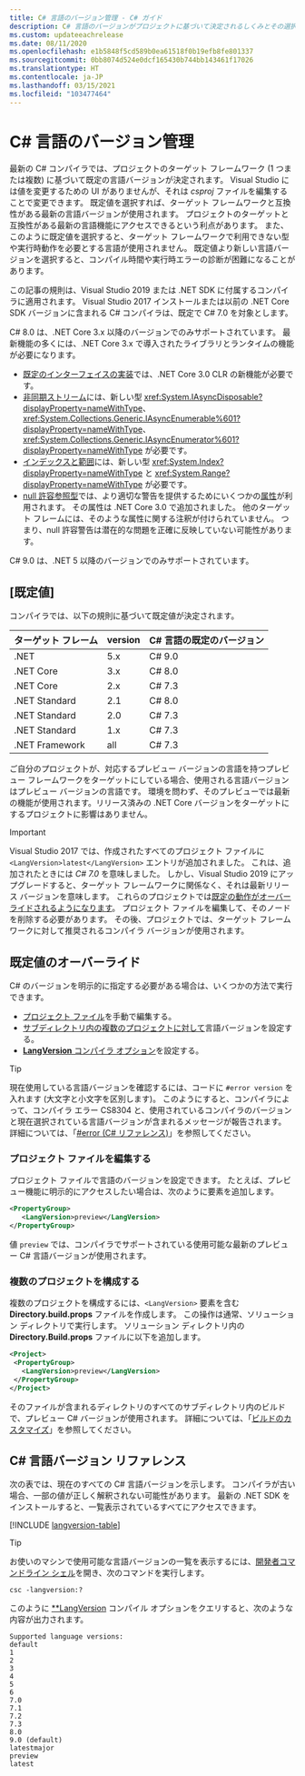 ```yaml
---
title: C# 言語のバージョン管理 - C# ガイド
description: C# 言語のバージョンがプロジェクトに基づいて決定されるしくみとその選択の背後にある理由について説明します。 既定値を手動でオーバーライドする方法について説明します。
ms.custom: updateeachrelease
ms.date: 08/11/2020
ms.openlocfilehash: e1b5848f5cd589b0ea61518f0b19efb8fe801337
ms.sourcegitcommit: 0bb8074d524e0dcf165430b744bb143461f17026
ms.translationtype: HT
ms.contentlocale: ja-JP
ms.lasthandoff: 03/15/2021
ms.locfileid: "103477464"
---
```

# <a name="c-language-versioning"></a>C# 言語のバージョン管理

最新の C# コンパイラでは、プロジェクトのターゲット フレームワーク (1 つまたは複数) に基づいて既定の言語バージョンが決定されます。 Visual Studio には値を変更するための UI がありませんが、それは *csproj* ファイルを編集することで変更できます。 既定値を選択すれば、ターゲット フレームワークと互換性がある最新の言語バージョンが使用されます。 プロジェクトのターゲットと互換性がある最新の言語機能にアクセスできるという利点があります。 また、このように既定値を選択すると、ターゲット フレームワークで利用できない型や実行時動作を必要とする言語が使用されません。 既定値より新しい言語バージョンを選択すると、コンパイル時間や実行時エラーの診断が困難になることがあります。

この記事の規則は、Visual Studio 2019 または .NET SDK に付属するコンパイラに適用されます。 Visual Studio 2017 インストールまたは以前の .NET Core SDK バージョンに含まれる C# コンパイラは、既定で C# 7.0 を対象とします。

C# 8.0 は、.NET Core 3.x 以降のバージョンでのみサポートされています。 最新機能の多くには、.NET Core 3.x で導入されたライブラリとランタイムの機能が必要になります。

- [既定のインターフェイスの実装](../whats-new/csharp-8.md#default-interface-methods)では、.NET Core 3.0 CLR の新機能が必要です。
- [非同期ストリーム](../whats-new/csharp-8.md#asynchronous-streams)には、新しい型 <xref:System.IAsyncDisposable?displayProperty=nameWithType>、<xref:System.Collections.Generic.IAsyncEnumerable%601?displayProperty=nameWithType>、<xref:System.Collections.Generic.IAsyncEnumerator%601?displayProperty=nameWithType> が必要です。
- [インデックスと範囲](../whats-new/csharp-8.md#indices-and-ranges)には、新しい型 <xref:System.Index?displayProperty=nameWithType> と <xref:System.Range?displayProperty=nameWithType> が必要です。
- [null 許容参照型](../whats-new/csharp-8.md#nullable-reference-types)では、より適切な警告を提供するためにいくつかの[属性](attributes/nullable-analysis.md)が利用されます。 その属性は .NET Core 3.0 で追加されました。 他のターゲット フレームには、そのような属性に関する注釈が付けられていません。 つまり、null 許容警告は潜在的な問題を正確に反映していない可能性があります。

C# 9.0 は、.NET 5 以降のバージョンでのみサポートされています。

## <a name="defaults"></a>[既定値]

コンパイラでは、以下の規則に基づいて既定値が決定されます。

| ターゲット フレーム | version | C# 言語の既定のバージョン |
|------------------|---------|-----------------------------|
| .NET             | 5.x     | C# 9.0                      |
| .NET Core        | 3.x     | C# 8.0                      |
| .NET Core        | 2.x     | C# 7.3                      |
| .NET Standard    | 2.1     | C# 8.0                      |
| .NET Standard    | 2.0     | C# 7.3                      |
| .NET Standard    | 1.x     | C# 7.3                      |
| .NET Framework   | all     | C# 7.3                      |

ご自分のプロジェクトが、対応するプレビュー バージョンの言語を持つプレビュー フレームワークをターゲットにしている場合、使用される言語バージョンはプレビュー バージョンの言語です。 環境を問わず、そのプレビューでは最新の機能が使用されます。リリース済みの .NET Core バージョンをターゲットにするプロジェクトに影響はありません。

> [!IMPORTANT]
> Visual Studio 2017 では、作成されたすべてのプロジェクト ファイルに `<LangVersion>latest</LangVersion>` エントリが追加されました。 これは、追加されたときには *C# 7.0* を意味しました。 しかし、Visual Studio 2019 にアップグレードすると、ターゲット フレームワークに関係なく、それは最新リリース バージョンを意味します。 これらのプロジェクトでは[既定の動作がオーバーライドされるようになります](#override-a-default)。 プロジェクト ファイルを編集して、そのノードを削除する必要があります。 その後、プロジェクトでは、ターゲット フレームワークに対して推奨されるコンパイラ バージョンが使用されます。

## <a name="override-a-default"></a>既定値のオーバーライド

C# のバージョンを明示的に指定する必要がある場合は、いくつかの方法で実行できます。

- [プロジェクト ファイル](#edit-the-project-file)を手動で編集する。
- [サブディレクトリ内の複数のプロジェクトに対して](#configure-multiple-projects)言語バージョンを設定する。
- [**LangVersion** コンパイラ オプション](compiler-options/language.md#langversion)を設定する。

> [!TIP]
> 現在使用している言語バージョンを確認するには、コードに `#error version` を入れます (大文字と小文字を区別します)。 このようにすると、コンパイラによって、コンパイラ エラー CS8304 と、使用されているコンパイラのバージョンと現在選択されている言語バージョンが含まれるメッセージが報告されます。 詳細については、「[#error (C# リファレンス)](preprocessor-directives/preprocessor-error.md)」を参照してください。

### <a name="edit-the-project-file"></a>プロジェクト ファイルを編集する

プロジェクト ファイルで言語のバージョンを設定できます。 たとえば、プレビュー機能に明示的にアクセスしたい場合は、次のように要素を追加します。

```xml
<PropertyGroup>
   <LangVersion>preview</LangVersion>
</PropertyGroup>
```

値 `preview` では、コンパイラでサポートされている使用可能な最新のプレビュー C# 言語バージョンが使用されます。

### <a name="configure-multiple-projects"></a>複数のプロジェクトを構成する

複数のプロジェクトを構成するには、`<LangVersion>` 要素を含む **Directory.build.props** ファイルを作成します。 この操作は通常、ソリューション ディレクトリで実行します。 ソリューション ディレクトリ内の **Directory.Build.props** ファイルに以下を追加します。

```xml
<Project>
 <PropertyGroup>
   <LangVersion>preview</LangVersion>
 </PropertyGroup>
</Project>
```

そのファイルが含まれるディレクトリのすべてのサブディレクトリ内のビルドで、プレビュー C# バージョンが使用されます。 詳細については、「[ビルドのカスタマイズ](/visualstudio/msbuild/customize-your-build)」を参照してください。

## <a name="c-language-version-reference"></a>C# 言語バージョン リファレンス

次の表では、現在のすべての C# 言語バージョンを示します。 コンパイラが古い場合、一部の値が正しく解釈されない可能性があります。 最新の .NET SDK をインストールすると、一覧表示されているすべてにアクセスできます。

[!INCLUDE [langversion-table](includes/langversion-table.md)]

> [!TIP]
> お使いのマシンで使用可能な言語バージョンの一覧を表示するには、[開発者コマンドライン シェル](/visualstudio/ide/reference/command-prompt-powershell)を開き、次のコマンドを実行します。
>
> ```CMD
> csc -langversion:?
> ```
>
> このように [**LangVersion](compiler-options/language.md#langversion) コンパイル オプションをクエリすると、次のような内容が出力されます。
>
> ```CMD
> Supported language versions:
> default
> 1
> 2
> 3
> 4
> 5
> 6
> 7.0
> 7.1
> 7.2
> 7.3
> 8.0
> 9.0 (default)
> latestmajor
> preview
> latest
> ```
